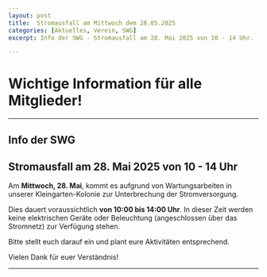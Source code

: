 ```yaml
---
layout: post
title:  Stromausfall am Mittwoch dem 28.05.2025
categories: [Aktuelles, Verein, SWG]
excerpt: Info der SWG - Stromausfall am 28. Mai 2025 von 10 - 14 Uhr.

---
```


# Wichtige Information für alle Mitglieder!

---

## Info der SWG

## Stromausfall am 28. Mai 2025 von 10 - 14 Uhr

Am **Mittwoch, 28. Mai**, kommt es aufgrund von Wartungsarbeiten in unserer Kleingarten-Kolonie zur Unterbrechung der Stromversorgung.

Dies dauert voraussichtlich **von 10:00 bis 14:00 Uhr**. In dieser Zeit werden keine elektrischen Geräte oder Beleuchtung (angeschlossen über das Stromnetz) zur Verfügung stehen.

Bitte stellt euch darauf ein und plant eure Aktivitäten entsprechend.

Vielen Dank für euer Verständnis!

---
